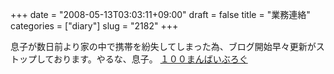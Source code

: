 +++
date = "2008-05-13T03:03:11+09:00"
draft = false
title = "業務連絡"
categories = ["diary"]
slug = "2182"
+++

息子が数日前より家の中で携帯を紛失してしまった為、ブログ開始早々更新がストップしております。やるな、息子。
<a href="http://100manbai.jugem.jp/" target="_blank">１００まんばいぶろぐ</a>
